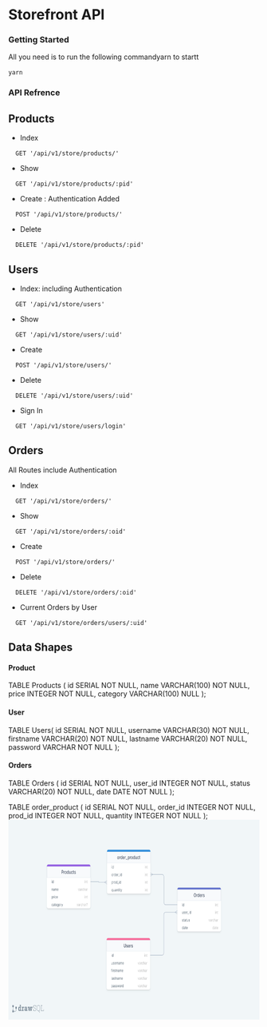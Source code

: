 # Storefront API
### Getting Started
All you need is to run the following commandyarn to startt 
```shell
yarn
```

### API Refrence 
## Products

- Index

```http
  GET '/api/v1/store/products/'
```

- Show

```http
  GET '/api/v1/store/products/:pid'
```

- Create : Authentication Added

```http
  POST '/api/v1/store/products/'
```

- Delete

```http
  DELETE '/api/v1/store/products/:pid'
```

## Users

- Index: including Authentication

```http
  GET '/api/v1/store/users'
```

- Show

```http
  GET '/api/v1/store/users/:uid'
```

- Create

```http
  POST '/api/v1/store/users/'
```

- Delete

```http
  DELETE '/api/v1/store/users/:uid'
```

- Sign In

```http
  GET '/api/v1/store/users/login'
```

## Orders

All Routes include Authentication

- Index

```http
  GET '/api/v1/store/orders/'
```

- Show

```http
  GET '/api/v1/store/orders/:oid'
```

- Create

```http
  POST '/api/v1/store/orders/'
```

- Delete

```http
  DELETE '/api/v1/store/orders/:oid'
```

- Current Orders by User

```http
  GET '/api/v1/store/orders/users/:uid'
```

## Data Shapes

#### Product

TABLE Products
(
id SERIAL NOT NULL, name VARCHAR(100) NOT NULL, price INTEGER NOT NULL, category VARCHAR(100) NULL
);

#### User

TABLE Users(
id SERIAL NOT NULL, username VARCHAR(30) NOT NULL, firstname VARCHAR(20) NOT NULL, lastname VARCHAR(20) NOT NULL,
password VARCHAR NOT NULL
);
#### Orders

TABLE Orders
(
id SERIAL NOT NULL, user_id INTEGER NOT NULL, status VARCHAR(20) NOT NULL, date DATE NOT NULL
);

TABLE order_product
(
id SERIAL NOT NULL, order_id INTEGER NOT NULL, prod_id INTEGER NOT NULL, quantity INTEGER NOT NULL
);
<img height="400" src="./imgs/schema.png"/>
